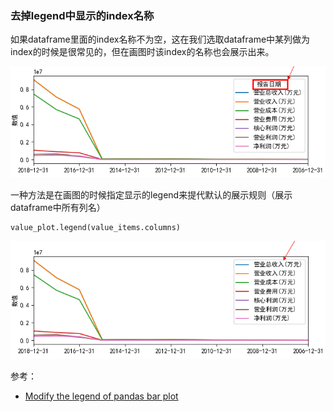 
### 去掉legend中显示的index名称

如果dataframe里面的index名称不为空，这在我们选取dataframe中某列做为index的时候是很常见的，但在画图时该index的名称也会展示出来。

![](legend_shown_index_name.PNG)

一种方法是在画图的时候指定显示的legend来提代默认的展示规则（展示dataframe中所有列名）

```
value_plot.legend(value_items.columns)
```

![](legend_shown_index_name_correct.PNG)

参考：

- [Modify the legend of pandas bar plot](https://stackoverflow.com/questions/33149428/modify-the-legend-of-pandas-bar-plot)
